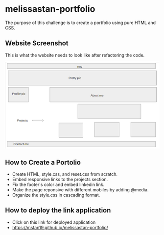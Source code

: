 # melissastan-portfolio

The purpose of this challenge is to create a portfolio using pure HTML and CSS. 

## Website Screenshot
This is what the website needs to look like after refactoring the code.

![melissastan portfolio mock-up](./assets/images/portoflioms.png)

## How to Create a Portolio
* Create HTML, style.css, and reset.css from scratch.
* Embed responsive links to the projects section.
* Fix the footer's color and embed linkedin link.
* Make the page reponsive with different mobiles by adding @media.
* Organize the style.css in cascading format.

## How to deploy the link application
* Click on this link for deployed application
* https://mstan19.github.io/melissastan-portfolio/
